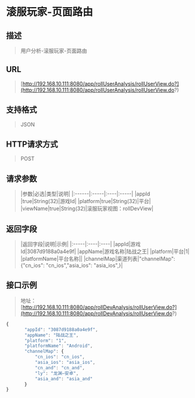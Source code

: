 # 滚服玩家-页面路由

## 描述
> 用户分析-滚服玩家-页面路由


## URL
>[http://192.168.10.111:8080/app/rollUserAnalysis/rollUserView.do?](http://192.168.10.111:8080/app/rollUserAnalysis/rollUserView.do?)

## 支持格式
>JSON

## HTTP请求方式
>POST

## 请求参数
>|参数|必选|类型|说明|
|:------|:-----|:----|:-----|
|appId    |true|String(32)|游戏Id|
|platform|true|String(32)|平台|
|viewName|true|String(32)|滚服玩家视图：rollDevView|

## 返回字段
>|返回字段|说明|示例|
|:-----|:----|:----|
|appId|游戏Id|3087d9188a0a4e9f|
|appName|游戏名称|陆战之王|
|platform|平台|1|
|platformName|平台名称||
|channelMap|渠道列表|"channelMap": {"cn_ios": "cn_ios","asia_ios": "asia_ios",}|

## 接口示例
>地址：[http://192.168.10.111:8080/app/rollDevAnalysis/rollUserView.do?](http://192.168.10.111:8080/app/rollDevAnalysis/rollUserView.do?)
``` javascript
{
       "appId": "3087d9188a0a4e9f",
       "appName": "陆战之王",
       "platform": "1",
       "platformName": "Android",
       "channelMap": {
           "cn_ios": "cn_ios",
           "asia_ios": "asia_ios",
           "cn_and": "cn_and",
           "ly": "龙渊—安卓",
           "asia_and": "asia_and"
       }
}  
```
